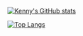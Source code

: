 [![Kenny's GitHub stats](https://github-readme-stats.vercel.app/api?username=alibekkenny&show_icons=true&theme=gruvbox)](https://github.com/anuraghazra/github-readme-stats)

[![Top Langs](https://github-readme-stats.vercel.app/api/top-langs/?username=alibekkenny&layout=compact&theme=gruvbox)](https://github.com/anuraghazra/github-readme-stats)
